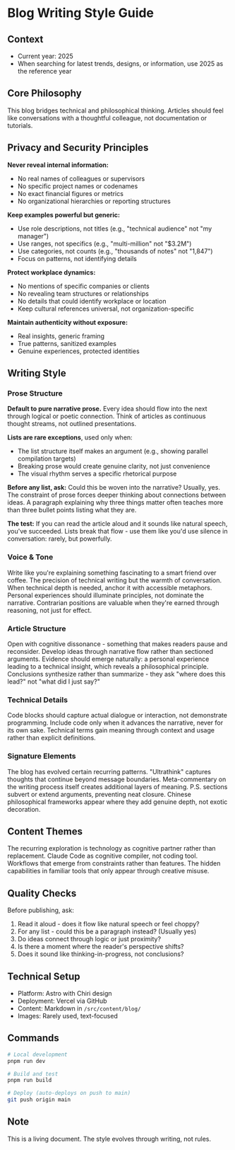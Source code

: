 # Blog Writing Style Guide

## Context
- Current year: 2025
- When searching for latest trends, designs, or information, use 2025 as the reference year

## Core Philosophy
This blog bridges technical and philosophical thinking. Articles should feel like conversations with a thoughtful colleague, not documentation or tutorials.

## Privacy and Security Principles

**Never reveal internal information:**
- No real names of colleagues or supervisors
- No specific project names or codenames
- No exact financial figures or metrics
- No organizational hierarchies or reporting structures

**Keep examples powerful but generic:**
- Use role descriptions, not titles (e.g., "technical audience" not "my manager")
- Use ranges, not specifics (e.g., "multi-million" not "$3.2M")
- Use categories, not counts (e.g., "thousands of notes" not "1,847")
- Focus on patterns, not identifying details

**Protect workplace dynamics:**
- No mentions of specific companies or clients
- No revealing team structures or relationships
- No details that could identify workplace or location
- Keep cultural references universal, not organization-specific

**Maintain authenticity without exposure:**
- Real insights, generic framing
- True patterns, sanitized examples
- Genuine experiences, protected identities

## Writing Style

### Prose Structure
**Default to pure narrative prose.** Every idea should flow into the next through logical or poetic connection. Think of articles as continuous thought streams, not outlined presentations.

**Lists are rare exceptions**, used only when:
- The list structure itself makes an argument (e.g., showing parallel compilation targets)
- Breaking prose would create genuine clarity, not just convenience
- The visual rhythm serves a specific rhetorical purpose

**Before any list, ask:** Could this be woven into the narrative? Usually, yes. The constraint of prose forces deeper thinking about connections between ideas. A paragraph explaining why three things matter often teaches more than three bullet points listing what they are.

**The test:** If you can read the article aloud and it sounds like natural speech, you've succeeded. Lists break that flow - use them like you'd use silence in conversation: rarely, but powerfully.

### Voice & Tone
Write like you're explaining something fascinating to a smart friend over coffee. The precision of technical writing but the warmth of conversation. When technical depth is needed, anchor it with accessible metaphors. Personal experiences should illuminate principles, not dominate the narrative. Contrarian positions are valuable when they're earned through reasoning, not just for effect.

### Article Structure
Open with cognitive dissonance - something that makes readers pause and reconsider. Develop ideas through narrative flow rather than sectioned arguments. Evidence should emerge naturally: a personal experience leading to a technical insight, which reveals a philosophical principle. Conclusions synthesize rather than summarize - they ask "where does this lead?" not "what did I just say?"

### Technical Details
Code blocks should capture actual dialogue or interaction, not demonstrate programming. Include code only when it advances the narrative, never for its own sake. Technical terms gain meaning through context and usage rather than explicit definitions.

### Signature Elements
The blog has evolved certain recurring patterns. "Ultrathink" captures thoughts that continue beyond message boundaries. Meta-commentary on the writing process itself creates additional layers of meaning. P.S. sections subvert or extend arguments, preventing neat closure. Chinese philosophical frameworks appear where they add genuine depth, not exotic decoration.

## Content Themes
The recurring exploration is technology as cognitive partner rather than replacement. Claude Code as cognitive compiler, not coding tool. Workflows that emerge from constraints rather than features. The hidden capabilities in familiar tools that only appear through creative misuse.

## Quality Checks
Before publishing, ask:
1. Read it aloud - does it flow like natural speech or feel choppy?
2. For any list - could this be a paragraph instead? (Usually yes)
3. Do ideas connect through logic or just proximity?
4. Is there a moment where the reader's perspective shifts?
5. Does it sound like thinking-in-progress, not conclusions?

## Technical Setup
- Platform: Astro with Chiri design
- Deployment: Vercel via GitHub
- Content: Markdown in `/src/content/blog/`
- Images: Rarely used, text-focused

## Commands
```bash
# Local development
pnpm run dev

# Build and test
pnpm run build

# Deploy (auto-deploys on push to main)
git push origin main
```

## Note
This is a living document. The style evolves through writing, not rules.